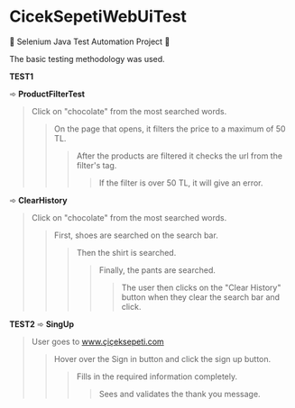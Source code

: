 # CicekSepetiWebUiTest
 
 📌 Selenium Java Test Automation Project 📌
 
   The basic testing methodology was used.
   
   **TEST1**
   
  ➾ **ProductFilterTest**
  >Click on "chocolate" from the most searched words.
  >>On the page that opens, it filters the price to a maximum of 50 TL.
  >>>After the products are filtered it checks the url from the filter's tag.
  >>>>If the filter is over 50 TL, it will give an error.

➾ **ClearHistory**
  >Click on "chocolate" from the most searched words.
  >>First, shoes are searched on the search bar.
  >>>Then the shirt is searched.
  >>>>Finally, the pants are searched.
  >>>>>The user then clicks on the "Clear History" button when they clear the search bar and click.

  **TEST2**
  ➾ **SingUp**
  >User goes to www.çiçeksepeti.com
  >>Hover over the Sign in button and click the sign up button.
  >>>Fills in the required information completely.
  >>>>Sees and validates the thank you message.
  
  
  
